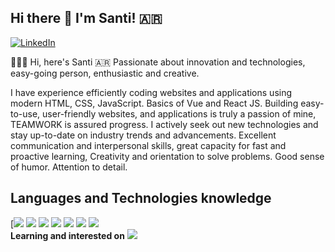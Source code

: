 ## Hi there 👋  I'm Santi! 🇦🇷


[![LinkedIn](https://img.shields.io/static/v1?label=LinkedIn&message=%20&color=red&logo=LinkedIn&style=flat-square&logoColor=white)](https://www.linkedin.com/in/santiago-requelme/)


👨🏾‍💻 Hi, here's Santi 🇦🇷 Passionate about innovation and technologies, easy-going person, enthusiastic and creative.

I have experience efficiently coding websites and applications using modern HTML, CSS, JavaScript. Basics of Vue and React JS. 
Building easy-to-use, user-friendly websites, and applications is truly a passion of mine, TEAMWORK is assured progress.
 I actively seek out new technologies and stay up-to-date on industry trends and advancements. 
Excellent communication and interpersonal skills, great capacity for fast and proactive learning, 
Creativity and orientation to solve problems. Good sense of humor. Attention to detail.

## Languages and Technologies knowledge
[<img src="https://img.shields.io/badge/-JavaScript-black?style=flat-square&logo=javascript"/>
<img src="https://img.shields.io/badge/-Python-afd0ea?style=flat-square&logo=Python"/>
<img src="https://img.shields.io/badge/-HTML5-E34F26?style=flat-square&logo=html5&logoColor=white"/>
<img src="https://img.shields.io/badge/-SASS-ed9ac2?style=flat-square&logo=sass"/>
<img src="https://img.shields.io/badge/-CSS3-1572B6?style=flat-square&logo=css3"/>
<img src="https://img.shields.io/badge/-Figma-ffbaba?style=flat-square&logo=figma"/>
<img src="https://img.shields.io/badge/-GitHub-181717?style=flat-square&logo=github"/>
<br>
**Learning and interested on**
<img src="https://img.shields.io/badge/-React-black?style=flat-square&logo=react"/>

